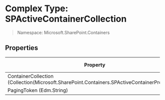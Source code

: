 # Complex Type: SPActiveContainerCollection

> Namespace: Microsoft.SharePoint.Containers

## Properties

Property | SPO | SP 2019 | SP 2016 | SP 2013
----------|:---:|:-------:|:-------:|:-------:
ContainerCollection (Collection(Microsoft.SharePoint.Containers.SPActiveContainerProperties)) | ✅ | ❌ | ❌ | ❌
PagingToken (Edm.String) | ✅ | ❌ | ❌ | ❌